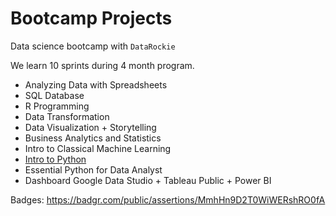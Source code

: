 # Bootcamp Projects
Data science bootcamp with `DataRockie`

We learn 10 sprints during 4 month program.

- Analyzing Data with Spreadsheets
- SQL Database
- R Programming
- Data Transformation
- Data Visualization + Storytelling
- Business Analytics and Statistics
- Intro to Classical Machine Learning
- [Intro to Python](https://github.com/sprasaming/Bootcamp_Projects/tree/main/Project_Intro%20to%20Python)
- Essential Python for Data Analyst
- Dashboard Google Data Studio + Tableau Public + Power BI

Badges: https://badgr.com/public/assertions/MmhHn9D2T0WiWERshRO0fA
